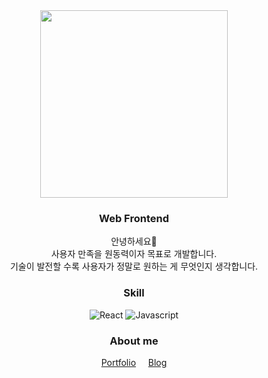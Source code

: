 <div align="center">
  <img width="300px" src="https://github.com/yyeonkim/yyeonkim/assets/70844774/ea3a684c-8730-4b45-9b1c-01e569b7d6c7" />
  
  <br/>
  <h3>Web Frontend</h3>
  <p>
    안녕하세요👋<br/>사용자 만족을 원동력이자 목표로 개발합니다.<br/>
    기술이 발전할 수록 사용자가 정말로 원하는 게 무엇인지 생각합니다.<br/>
  </p>

  <h3>Skill</h3>
  <img alt="React" src="https://img.shields.io/badge/React-097EA5?style=flat&logo=react&logoColor=white">
  <img alt="Javascript" src="https://img.shields.io/badge/Javascript-F7E018?style=flat&logo=javascript&logoColor=black">

  <h3>About me</h3>
  <a href="https://yeondev.notion.site/Portfolio-69d344f47eee4f878be2f61b1d59a96b?pvs=4">Portfolio</a> &nbsp;&nbsp;&nbsp;
  <a href="https://seyeon.tistory.com/">Blog</a>
</div>
